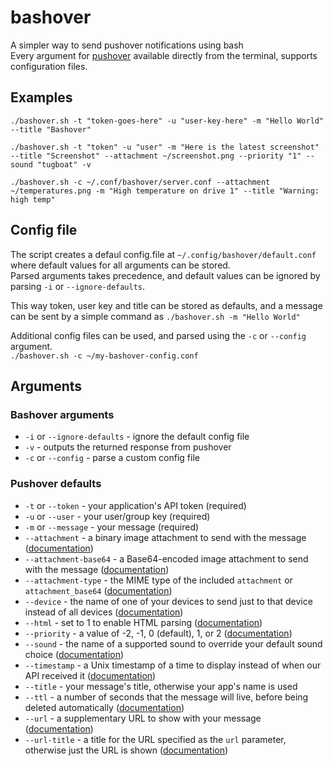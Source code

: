 # bashover
A simpler way to send pushover notifications using bash  
Every argument for [pushover](https://pushover.net/api) available directly from the terminal, supports configuration files.

## Examples
`./bashover.sh -t "token-goes-here" -u "user-key-here" -m "Hello World" --title "Bashover"`  

`./bashover.sh -t "token" -u "user" -m "Here is the latest screenshot" --title "Screenshot" --attachment ~/screenshot.png --priority "1" --sound "tugboat" -v`

`./bashover.sh -c ~/.conf/bashover/server.conf --attachment ~/temperatures.png -m "High temperature on drive 1" --title "Warning: high temp"`

## Config file
The script creates a defaul config.file at `~/.config/bashover/default.conf` where default values for all arguments can be stored.  
Parsed arguments takes precedence, and default values can be ignored by parsing `-i` or `--ignore-defaults`. 

This way token, user key and title can be stored as defaults, and a message can be sent by a simple command as `./bashover.sh -m "Hello World"`  

Additional config files can be used, and parsed using the `-c` or `--config` argument.  
`./bashover.sh -c ~/my-bashover-config.conf`

## Arguments
### Bashover arguments
 - `-i` or `--ignore-defaults` - ignore the default config file
 - `-v` - outputs the returned response from pushover
 - `-c` or `--config` - parse a custom config file
### Pushover defaults
 - `-t` or `--token` - your application's API token (required)
 - `-u` or `--user` - your user/group key (required)
 - `-m` or `--message` - your message (required)
 - `--attachment` -  a binary image attachment to send with the message ([documentation](https://pushover.net/api#attachments))
 - `--attachment-base64` - a Base64-encoded image attachment to send with the message ([documentation](https://pushover.net/api#attachments))
 - `--attachment-type` - the MIME type of the included `attachment` or `attachment_base64` ([documentation](https://pushover.net/api#attachments))
 - `--device` - the name of one of your devices to send just to that device instead of all devices ([documentation](https://pushover.net/api#identifiers))
 - `--html` - set to 1 to enable HTML parsing ([documentation](https://pushover.net/api#html))
 - `--priority` - a value of -2, -1, 0 (default), 1, or 2 ([documentation](https://pushover.net/api#priority))
 - `--sound` - the name of a supported sound to override your default sound choice ([documentation](https://pushover.net/api#sounds))
 - `--timestamp` - a Unix timestamp of a time to display instead of when our API received it ([documentation](https://pushover.net/api#timestamp))
 - `--title` - your message's title, otherwise your app's name is used 
 - `--ttl` - a number of seconds that the message will live, before being deleted automatically ([documentation](https://pushover.net/api#ttl))
 - `--url` - a supplementary URL to show with your message ([documentation](https://pushover.net/api#urls))
 - `--url-title` - a title for the URL specified as the `url` parameter, otherwise just the URL is shown ([documentation](https://pushover.net/api#urls))
